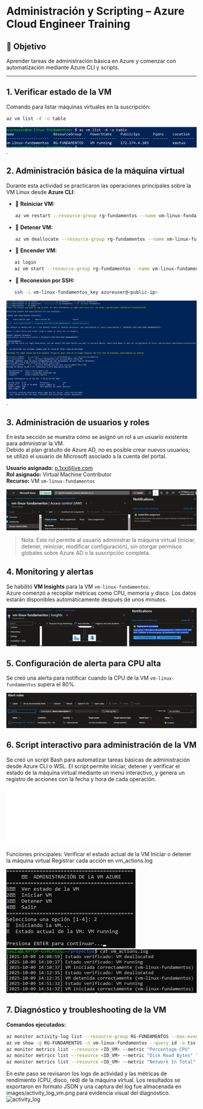 # Administración y Scripting – Azure Cloud Engineer Training

## 🎯 Objetivo
Aprender tareas de administración básica en Azure y comenzar con automatización mediante Azure CLI y scripts.

---

## 1. Verificar estado de la VM

Comando para listar máquinas virtuales en la suscripción:

```bash
az vm list -d -o table
```
![Estado VM](images/estado_vm.png).


## 2. Administración básica de la máquina virtual

Durante esta actividad se practicaron las operaciones principales sobre la VM Linux desde **Azure CLI**:

- 🔄 **Reiniciar VM:**
  ```bash
  az vm restart --resource-group rg-fundamentos --name vm-linux-fundamentos

- 🔄 **Detener VM:**
  ```bash
  az vm deallocate --resource-group rg-fundamentos --name vm-linux-fundamentos
  ```
- 🔄 **Encender VM:**
 ```bash
    az login
    az vm start --resource-group rg-fundamentos --name vm-linux-fundamentos
 ```
- 🔄 **Reconexion por SSH:**
 ```bash
    ssh -i vm-linux-fundamentos_key azureuser@<public-ip>
 ``` 
![Admon](images/captura_admon.png).

## 3. Administración de usuarios y roles

En esta sección se muestra cómo se asignó un rol a un usuario existente para administrar la VM.  
Debido al plan gratuito de Azure AD, no es posible crear nuevos usuarios; se utilizó el usuario de Microsoft asociado a la cuenta del portal.

**Usuario asignado:** p.1xx@live.com  
**Rol asignado:** Virtual Machine Contributor  
**Recurso:** VM `vm-linux-fundamentos`

![Asignación de rol a usuario](images/rol_asignado.png)

> Nota: Este rol permite al usuario administrar la máquina virtual (iniciar, detener, reiniciar, modificar configuración), sin otorgar permisos globales sobre Azure AD o la suscripción completa.

## 4. Monitoring y alertas

Se habilitó **VM Insights** para la VM `vm-linux-fundamentos`.  
Azure comenzó a recopilar métricas como CPU, memoria y disco. Los datos estarán disponibles automáticamente después de unos minutos.

![Habilitación de Insights](images/monitoring_vm.png)

## 5. Configuración de alerta para CPU alta

Se creó una alerta para notificar cuando la CPU de la VM `vm-linux-fundamentos` supera el 80%.

![Alerta CPU creada](images/alerta_cpu.png)

## 6. Script interactivo para administración de la VM

Se creó un script Bash para automatizar tareas básicas de administración desde Azure CLI o WSL.
El script permite iniciar, detener y verificar el estado de la máquina virtual mediante un menú interactivo, y genera un registro de acciones con la fecha y hora de cada operación.

![vm_admon.sh:](scripts/vm_admin.sh)

Funciones principales:
Verificar el estado actual de la VM
Iniciar o detener la máquina virtual
Registrar cada acción en vm_actions.log

![](images/vm_control.png) ![](images/action_logs.png)

## 7. Diagnóstico y troubleshooting de la VM

**Comandos ejecutados:**
```bash
az monitor activity-log list --resource-group RG-FUNDAMENTOS --max-events 10 --output table
az vm show -g RG-FUNDAMENTOS -n vm-linux-fundamentos --query id -o tsv
az monitor metrics list --resource <ID_VM> --metric "Percentage CPU"
az monitor metrics list --resource <ID_VM> --metric "Disk Read Bytes" "Disk Write Bytes"
az monitor metrics list --resource <ID_VM> --metric "Network In Total" "Network Out Total"
```

En este paso se revisaron los logs de actividad y las métricas de rendimiento (CPU, disco, red) de la máquina virtual.
Los resultados se exportaron en formato JSON y una captura del log fue almacenada en images/activity_log_vm.png para evidencia visual del diagnóstico.
![activity_log](activity_log_vm.png)
